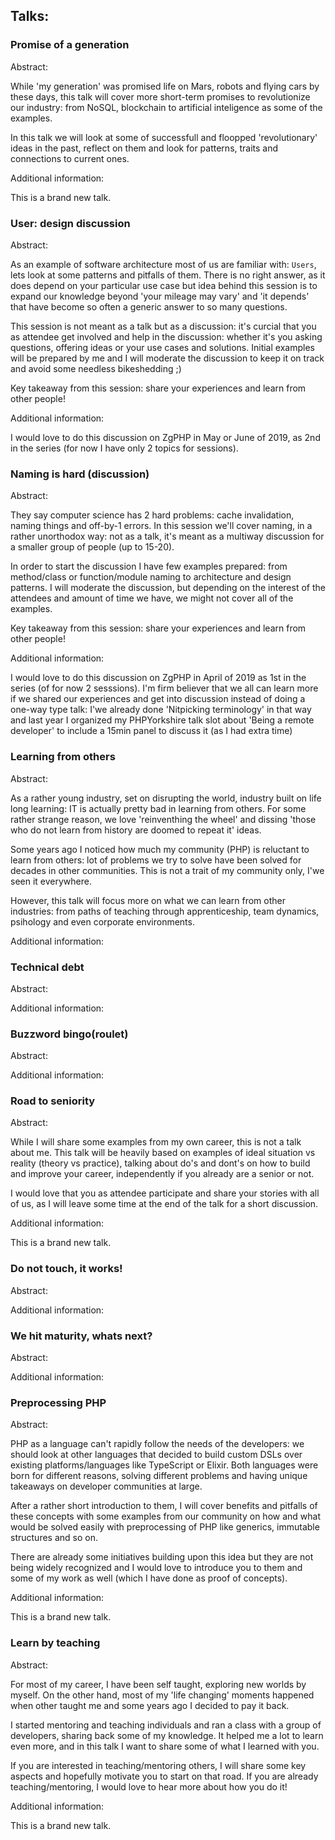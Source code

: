 

## Talks:
### Promise of a generation

Abstract:

While 'my generation' was promised life on Mars, robots and flying cars by these days, this talk will cover more short-term promises to revolutionize our industry: from NoSQL, blockchain to artificial inteligence as some of the examples.

In this talk we will look at some of successfull and floopped 'revolutionary' ideas in the past, reflect on them and look for patterns, traits and connections to current ones.


Additional information:

This is a brand new talk.


### User: design discussion

Abstract:

As an example of software architecture most of us are familiar with: `Users`, lets look at some patterns and pitfalls of them. There is no right answer, as it does depend on your particular use case but idea behind this session is to expand our knowledge beyond 'your mileage may vary' and 'it depends' that have become so often a generic answer to so many questions.

This session is not meant as a talk but as a discussion: it's curcial that you as attendee get involved and help in the discussion: whether it's you asking questions, offering ideas or your use cases and solutions. Initial examples will be prepared by me and I will moderate the discussion to keep it on track and avoid some needless bikeshedding ;)

Key takeaway from this session: share your experiences and learn from other people!


Additional information:

I would love to do this discussion on ZgPHP in May or June of 2019, as 2nd in the series (for now I have only 2 topics for sessions). 


### Naming is hard (discussion)

Abstract:

They say computer science has 2 hard problems: cache invalidation, naming things and off-by-1 errors. In this session we'll cover naming, in a rather unorthodox way: not as a talk, it's meant as a multiway discussion for a smaller group of people (up to 15-20).

In order to start the discussion I have few examples prepared: from method/class or function/module naming to architecture and design patterns. I will moderate the discussion, but depending on the interest of the attendees and amount of time we have, we might not cover all of the examples.

Key takeaway from this session: share your experiences and learn from other people!


Additional information:

I would love to do this discussion on ZgPHP in April of 2019 as 1st in the series (of for now 2 sesssions). I'm firm believer that we all can learn more if we shared our experiences and get into discussion instead of doing a one-way type talk: I'we already done 'Nitpicking terminology' in that way and last year I organized my PHPYorkshire talk slot about 'Being a remote developer' to include a 15min panel to discuss it (as I had extra time)


### Learning from others

Abstract:

As a rather young industry, set on disrupting the world, industry built on life long learning: IT is actually pretty bad in learning from others. For some rather strange reason, we love 'reinventhing the wheel' and dissing 'those who do not learn from history are doomed to repeat it' ideas.

Some years ago I noticed how much my community (PHP) is reluctant to learn from others: lot of problems we try to solve have been solved for decades in other communities. This is not a trait of my community only, I'we seen it everywhere. 

However, this talk will focus more on what we can learn from other industries: from paths of teaching through apprenticeship, team dynamics, psihology and even corporate environments.


Additional information:


### Technical debt


Abstract:


Additional information:



### Buzzword bingo(roulet)

Abstract:


Additional information:



### Road to seniority

Abstract:

While I will share some examples from my own career, this is not a talk about me. This talk will be heavily based on examples of ideal situation vs reality (theory vs practice), talking about do's and dont's on how to build and improve your career, independently if you already are a senior or not.

I would love that you as attendee participate and share your stories with all of us, as I will leave some time at the end of the talk for a short discussion.


Additional information:

This is a brand new talk.

### Do not touch, it works!

Abstract:


Additional information:



### We hit maturity, whats next?

Abstract:


Additional information:



### Preprocessing PHP

Abstract:

PHP as a language can't rapidly follow the needs of the developers: we should look at other languages that decided to build custom DSLs over existing platforms/languages like TypeScript or Elixir. Both languages were born for different reasons, solving different problems and having unique takeaways on developer communities at large.

After a rather short introduction to them, I will cover benefits and pitfalls of these concepts with some examples from our community on how and what would be solved easily with preprocessing of PHP like generics, immutable structures and so on.

There are already some initiatives building upon this idea but they are not being widely recognized and I would love to introduce you to them and some of my work as well (which I have done as proof of concepts). 

Additional information:

This is a brand new talk.


### Learn by teaching

Abstract:

For most of my career, I have been self taught, exploring new worlds by myself. On the other hand, most of my 'life changing' moments happened when other taught me and some years ago I decided to pay it back.

I started mentoring and teaching individuals and ran a class with a group of developers, sharing back some of my knowledge. It helped me a lot to learn even more, and in this talk I want to share some of what I learned with you.

If you are interested in teaching/mentoring others, I will share some key aspects and hopefully motivate you to start on that road. If you are already teaching/mentoring, I would love to hear more about how you do it!


Additional information:

This is a brand new talk.


